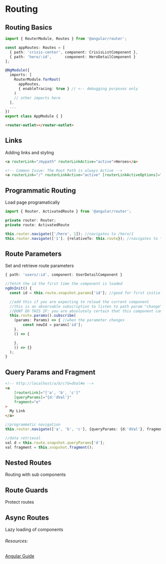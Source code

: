 # Routing

## Routing Basics
```typescript
import { RouterModule, Routes } from '@angular/router';

const appRoutes: Routes = [
  { path: 'crisis-center', component: CrisisListComponent },
  { path: 'hero/:id',      component: HeroDetailComponent }
];

@NgModule({
  imports: [
    RouterModule.forRoot(
      appRoutes,
      { enableTracing: true } // <-- debugging purposes only
    )
    // other imports here
  ],
  ...
})
export class AppModule { }
```
```html
<router-outlet></router-outlet>
```

## Links
Adding links and styling
```html
<a routerLink="/mypath" routerLinkActive="active">Heroes</a>
```
```html
<!-- Common Issue: The Root Path is always Active -->
<a routerLink="/" routerLinkActive="active" [routerLinkActiveOptions]="{exact:true}">Home</a>
```

## Programmatic Routing
Load page programatically
```typescript
import { Router, ActivatedRoute } from '@angular/router';

private router: Router;
private route: ActivatedRoute

this.router.navigate(['/hero', 1]); //navigates to /hero/1
this.router.navigate(['1']. {relativeTo: this.route}); //navigates to **current path**/1
```

## Route Parameters
Set and retrieve route parameters
```typescript
{ path: 'users/:id', component: UserDetailComponent }

//fetch the id the first time the component is loaded
ngOnInit() {
  const id = this.route.snapshot.params['id']; //good for first initialization

  //add this if you are expecting to reload the current component
  //this is an observable subscription to listen to path param "change"
  //DONT DO THIS IF: you are absolutely certain that this component can be loaded from the same component
  this.route.params().subscribe(
    (params: Params) => { //when the parameter changes
        const newId = params['id'];
    }, 
    () => { 

    },
    () => {}
  );
}

```

## Query Params and Fragment
```html
<!-- http://localhost/a/b/c?d=dVal#e -->
<a
    [routerLink]="['a', 'b', 'c']"
    [queryParams]="{d:'dVal'}"
    fragment="e"
>  
  My Link
</a>
```
```typescript
//programmatic navigation
this.router.navigate(['a', 'b', 'c'], {queryParams: {d:'dVal'}, fragment: 'e'});
```
```typescript
//data retrieval
val d = this.route.snapshot.queryParams['d'];
val fragment = this.snapshot.fragment();
```

## Nested Routes
Routing with sub components

## Route Guards
Protect routes

## Async Routes
Lazy loading of components

###### Resources:
[Angular Guide](https://angular.io/guide/router)
